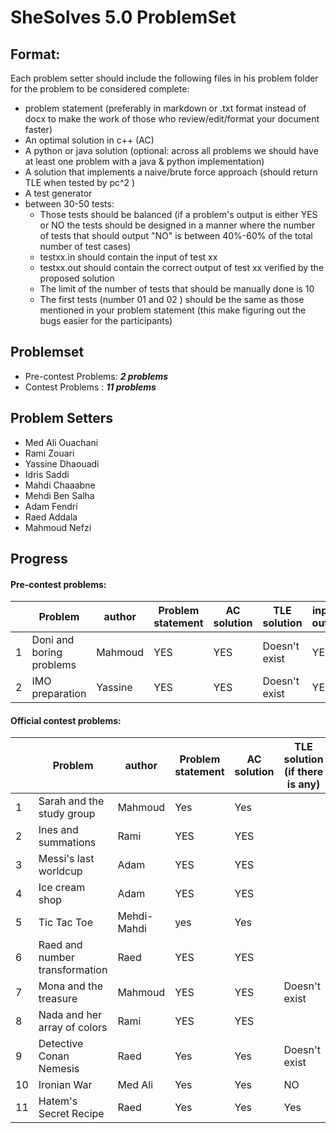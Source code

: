 # SheSolves 5.0 ProblemSet

## Format:

Each problem setter should include the following files in his problem folder for the problem to be considered complete:

- problem statement (preferably in markdown or .txt format instead of docx to make the work of those who review/edit/format your document faster)
- An optimal solution in c++ (AC)
- A python or java solution (optional: across all problems we should have at least one problem with a java & python implementation)  
- A solution that implements a naive/brute force approach (should return TLE when tested by pc^2 ) 
- A test generator 
- between 30-50 tests:
	-  Those tests should be balanced (if a problem's output is either YES or NO the tests should be designed in a manner where the number of tests that should output "NO" is between 40%-60% of the total number of test cases) 
	- testxx.in should contain the input of test xx
	- testxx.out should contain the correct output of test xx verified by the proposed solution
	- The limit of the number of tests that should be manually done is 10 
	- The first tests (number 01 and 02 ) should be the same as those mentioned in your problem statement (this make figuring out the bugs easier for the participants)  

## Problemset

* Pre-contest Problems: ***2 problems*** 
* Contest Problems : ***11 problems***

## Problem Setters

* Med Ali Ouachani
* Rami Zouari
* Yassine Dhaouadi
* Idris Saddi
* Mahdi Chaaabne
* Mehdi Ben Salha
* Adam Fendri
* Raed Addala
* Mahmoud Nefzi

## Progress 

#### Pre-contest problems:

|      | Problem            | author | Problem statement | AC solution | TLE solution | input / output |
| ---- | ------------------ | ------ | ----------------- | ----------- | ------------ | -------------- |
| 1    |         Doni and boring problems          |    Mahmoud   |         YES         |      YES      |       Doesn't exist      |        YES       |
| 2    |   IMO preparation      |    Yassine   |         YES         |      YES      |       Doesn't exist      |        YES       |

#### Official contest problems:

|      | Problem                             | author     | Problem statement | AC solution | TLE solution (if there is any) | input / output |
| ---- | ----------------------------------- | ---------- | ----------------- | ----------- | ------------------------------ | -------------- |
| 1    |    	Sarah and the study group            |    Mahmoud   |        Yes        |    Yes      |                                |      YES         |
| 2    |  	Ines and summations 	     |    Rami    |         YES         |   YES     |                                |      YES         |
| 3    |        Messi's last worldcup        |    Adam    |         YES         |     YES       |                                |      YES         |
| 4    |          Ice cream shop             |    Adam    |         YES         |     YES       |                                |      x        |
| 5    |              Tic Tac Toe            | Mehdi-Mahdi|         yes         |     Yes     |                                |      YES         |
| 6    |   Raed and number transformation   | Raed        |         YES         |    YES       |                                |      YES        |
| 7    |         Mona and the treasure         |   Mahmoud  |         YES         |     YES       |        Doesn't exist   |      YES         |
| 8    |  Nada and her array of colors   |    Rami    |         YES         |     YES       |                                |      YES         |
| 9    |         Detective Conan Nemesis         |    Raed    |         Yes         |    Yes      |        Doesn't exist         |      YES         |
| 10   |            Ironian War              |   Med Ali  |         Yes       |     Yes     |            NO                 |      YES         |
| 11   |          Hatem's Secret Recipe           |    Raed    |        Yes        |     Yes       |           Yes                     |      YES         |
